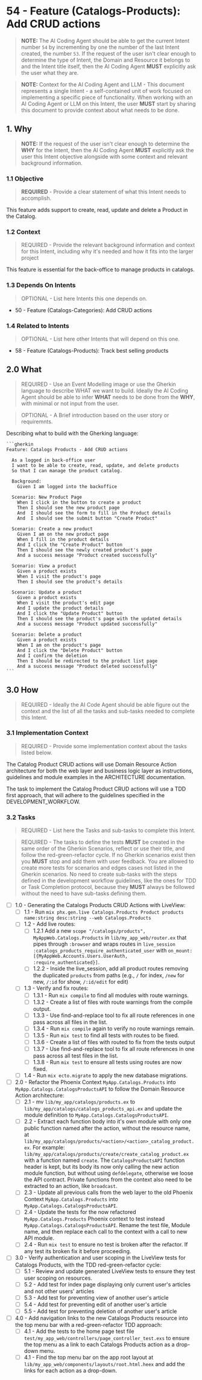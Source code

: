 # 54 - Feature (Catalogs-Products): Add CRUD actions

> **NOTE:** The AI Coding Agent should be able to get the current Intent number `54` by incrementing by one the number of the last Intent created, the number `53`. If the request of the user isn't clear enough to determine the type of Intent, the Domain and Resource it belongs to and the Intent title itself, then the AI Coding Agent **MUST** explicitly ask the user what they are.

> **NOTE:** Context for the AI Coding Agent and LLM - This document represents a single Intent - a self-contained unit of work focused on implementing a specific piece of functionality. When working with an AI Coding Agent or LLM on this Intent, the user **MUST** start by sharing this document to provide context about what needs to be done.

## 1. Why

> **NOTE:** If the request of the user isn't clear enough to determine the **WHY** for the Intent, then the AI Coding Agent **MUST** explicitly ask the user this Intent objective alongside with some context and relevant background information.

### 1.1 Objective

> **REQUIRED** - Provide a clear statement of what this Intent needs to accomplish.

This feature adds support to create, read, update and delete a Product in the Catalog.

### 1.2 Context

> REQUIRED - Provide the relevant background information and context for this Intent, including why it's needed and how it fits into the larger project

This feature is essential for the back-office to manage products in catalogs.

### 1.3 Depends On Intents

> OPTIONAL - List here Intents this one depends on.

* 50 - Feature (Catalogs-Categories): Add CRUD actions

### 1.4 Related to Intents

> OPTIONAL - List here other Intents that will depend on this one.

* 58 - Feature (Catalogs-Products): Track best selling products

## 2.0 What

> REQUIRED - Use an Event Modelling image or use the Gherkin language to describe WHAT we want to build. Ideally the AI Coding Agent should be able to infer **WHAT** needs to be done from the **WHY**, with minimal or not input from the user.

> OPTIONAL - A Brief introduction based on the user story or requiremnts.

Describing what to build with the Gherking language:

    ```gherkin
    Feature: Catalogs Products - Add CRUD actions

      As a logged in back-office user
      I want to be able to create, read, update, and delete products
      So that I can manage the product catalog.

      Background:
        Given I am logged into the backoffice

      Scenario: New Product Page
        When I click in the button to create a product
        Then I should see the new product page
        And  I should see the form to fill in the Product details
        And  I should see the submit button "Create Product"

      Scenario: Create a new product
        Given I am on the new product page
        When I fill in the product details
        And I click the "Create Product" button
        Then I should see the newly created product's page
        And a success message "Product created successfully"

      Scenario: View a product
        Given a product exists
        When I visit the product's page
        Then I should see the product's details

      Scenario: Update a product
        Given a product exists
        When I visit the product's edit page
        And I update the product details
        And I click the "Update Product" button
        Then I should see the product's page with the updated details
        And a success message "Product updated successfully"

      Scenario: Delete a product
        Given a product exists
        When I am on the product's page
        And I click the "Delete Product" button
        And I confirm the deletion
        Then I should be redirected to the product list page
        And a success message "Product deleted successfully"
    ```

## 3.0 How

 > REQUIRED - Ideally the AI Code Agent should be able figure out the context and the list of all the tasks and sub-tasks needed to complete this Intent.

### 3.1 Implementation Context

> REQUIRED - Provide some implementation context about the tasks listed below.

The Catalog Product CRUD actions will use Domain Resource Action architecture for both the web layer and business logic layer as instructions, guidelines and module examples in the ARCHITECTURE documentation.

The task to implement the Catalog Product CRUD actions will use a TDD first approach, that will adhere to the guidelines specified in the DEVELOPMENT_WORKFLOW.

### 3.2 Tasks

> REQUIRED - List here the Tasks and sub-tasks to complete this Intent.

> REQUIRED - The tasks to define the tests **MUST** be created in the same order of the Gherkin Scenarios, reflect or use their title, and follow the red-green-refactor cycle. If no Gherkin scenarios exist then you **MUST** stop and add them with user feedback. You are allowed to create more tests for scenarios and edges cases not listed in the Gherkin scenarios. No need to create sub-tasks with the steps defined in the development workflow guidelines, like the ones for TDD or Task Completion protocol, because they **MUST** always be followed without the need to have sub-tasks defining them.

* [ ] 1.0 - Generating the Catalogs Products CRUD Actions with LiveView:
  - [ ] 1.1 - Run `mix phx.gen.live Catalogs.Products Product products name:string desc:string --web Catalogs.Products`
  - [ ] 1.2 - Add live routes:
    - [ ] 1.2.1 Add a new `scope "/catalogs/products", MyAppWeb.Catalogs.Products` in `lib/my_app_web/router.ex` that pipes through `:browser` and wraps routes in `live_session :catalogs_products_require_authenticated_user` with `on_mount: [{MyAppWeb.Accounts.Users.UserAuth, :require_authenticated}]`.
    - [ ] 1.2.2 - Inside the live_session, add all product routes removing the duplicated `products` from paths (e.g., `/` for index, `/new` for new, `/:id` for show, `/:id/edit` for edit)
  - [ ] 1.3 - Verify and fix routes: 
    - [ ] 1.3.1 - Run `mix compile` to find all modules with route warnings.
    - [ ] 1.3.2 - Create a list of files with route warnings from the compile output.
    - [ ] 1.3.3 - Use find-and-replace tool to fix all route references in one pass across all files in the list.
    - [ ] 1.3.4 - Run `mix compile` again to verify no route warnings remain.
    - [ ] 1.3.5 - Run `mix test` to find all tests with routes to be fixed.
    - [ ] 1.3.6 - Create a list of files with routed to fix from the tests output
    - [ ] 1.3.7 - Use find-and-replace tool to fix all route references in one pass across all test files in the list.
    - [ ] 1.3.8 - Run `mix test` to ensure all tests using routes are now fixed.
  - [ ] 1.4 - Run `mix ecto.migrate` to apply the new database migrations.
* [ ] 2.0 - Refactor the Phoenix Context `MyApp.Catalogs.Products` into `MyApp.Catalogs.CatalogsProductsAPI` to follow the Domain Resource Action architecture:
  - [ ] 2.1 - mv `lib/my_app/catalogs/products.ex` to `lib/my_app/catalogs/catalogs_products_api.ex` and update the module definition to `MyApp.Catalogs.CatalogsProductsAPI`.
  - [ ] 2.2 - Extract each function body into it's own module with only one public function named after the action, without the resource name, at `lib/my_app/catalogs/products/<action>/<action>_catalog_product.ex`. For example: `lib/my_app/catalogs/products/create/create_catalog_product.ex` with a function named `create`. The `CatalogsProductsAPI` function header is kept, but its body its now only calling the new action module function, but without using `defdelegate`, otherwise we loose the API contract. Private functions from the context also need to be extracted to an action, like `broadcast`.
  - [ ] 2.3 - Update all previous calls from the web layer to the old Phoenix Context `MyApp.Catalogs.Products` into `MyApp.Catalogs.CatalogsProductsAPI`.
  - [ ] 2.4 - Update the tests for the now refactored `MyApp.Catalogs.Products` Phoenix context to test instead `MyApp.Catalogs.CatalogsProductsAPI`. Rename the test file, Module name, and then replace each call to the context with a call to new API module.
  - [ ] 2.4 - Run `mix test` to ensure no test is broken after the refactor. If any test its broken fix it before proceeding.
* [ ] 3.0 - Verify authentication and user scoping in the LiveView tests for Catalogs Products, with the TDD red-green-refactor cycle:
  - [ ] 5.1 - Review and update generated LiveView tests to ensure they test user scoping on resources.
  - [ ] 5.2 - Add test for index page displaying only current user's articles and not other users' articles
  - [ ] 5.3 - Add test for preventing view of another user's article
  - [ ] 5.4 - Add test for preventing edit of another user's article
  - [ ] 5.5 - Add test for preventing deletion of another user's article
* [ ] 4.0 - Add navigation links to the new Catalogs Products resource into the top menu bar with a red-green-refactor TDD approach:
  - [ ] 4.1 - Add the tests to the home page test file `test/my_app_web/controllers/page_controller_test.exs` to ensure the top menu as a link to each Catalogs Products action as a drop-down menu. 
  - [ ] 4.1 - Find the top menu bar on the app root layout at `lib/my_app_web/components/layouts/root.html.heex` and add the links for each action as a drop-down.
